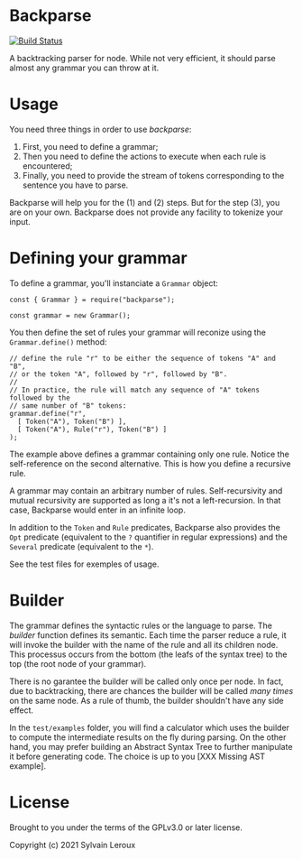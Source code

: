 Backparse
=========

[![Build Status](https://travis-ci.org/s-leroux/Backparse.png?branch=master)](https://travis-ci.org/s-leroux/Backparse)

A backtracking parser for node. While not very efficient, it should parse almost any
grammar you can throw at it.

Usage
=====

You need three things in order to use _backparse_:

1. First, you need to define a grammar;
2. Then you need to define the actions to execute when each rule is encountered;
3. Finally, you need to provide the stream of tokens corresponding to the sentence you have to parse.

Backparse will help you for the (1) and (2) steps. But for the step (3), you are on your own.
Backparse does not provide any facility to tokenize your input.

Defining your grammar
=====================

To define a grammar, you'll instanciate a `Grammar` object:

```
const { Grammar } = require("backparse");

const grammar = new Grammar();
```

You then define the set of rules your grammar will reconize using the `Grammar.define()` method:

```
// define the rule "r" to be either the sequence of tokens "A" and "B",
// or the token "A", followed by "r", followed by "B".
//
// In practice, the rule will match any sequence of "A" tokens followed by the
// same number of "B" tokens:
grammar.define("r",
  [ Token("A"), Token("B") ],
  [ Token("A"), Rule("r"), Token("B") ]
);
```

The example above defines a grammar containing only one rule. Notice the self-reference
on the second alternative. This is how you define a recursive rule.

A grammar may contain an arbitrary number of rules. Self-recursivity and mutual recursivity are
supported as long a it's not a left-recursion. In that case, Backparse would enter in an infinite
loop.

In addition to the `Token` and `Rule` predicates, Backparse also provides the `Opt` predicate (equivalent
to the `?` quantifier in regular expressions) and the `Several` predicate (equivalent to the `*`).

See the test files for exemples of usage.

Builder
=======

The grammar defines the syntactic rules or the language to parse. The _builder_ function
defines its semantic. Each time the parser reduce a rule, it will invoke the builder with
the name of the rule and all its children node. This processus occurs from the bottom (the
leafs of the syntax tree) to the top (the root node of your grammar).

There is no garantee the builder will be called only once per node. In fact, due to backtracking,
there are chances the builder will be called _many times_ on the same node. As a rule
of thumb, the builder shouldn't have any side effect.

In the `test/examples` folder, you will find a calculator which uses the builder to compute
the intermediate results on the fly during parsing. On the other hand, you may prefer building
an Abstract Syntax Tree to further manipulate it before generating code. The choice is up
to you [XXX Missing AST example].

License
=======

Brought to you under the terms of the GPLv3.0 or later license.

Copyright (c) 2021 Sylvain Leroux

